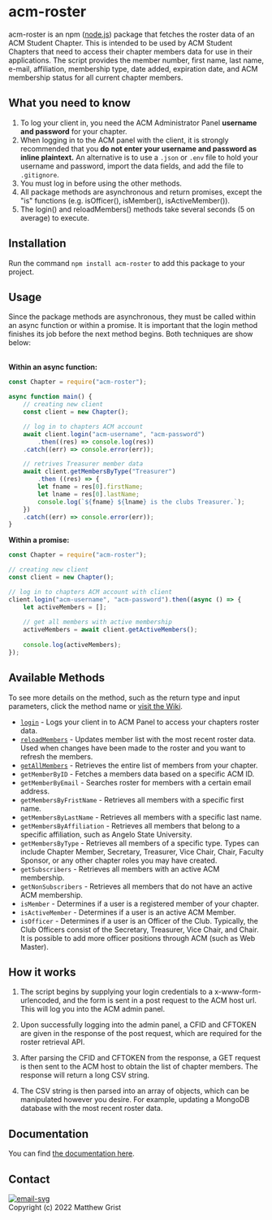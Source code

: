 # acm-roster
acm-roster is an npm ([node.js](https://nodejs.org/en/)) package that fetches the roster data of an ACM Student Chapter. This is intended to be used by ACM Student Chapters that need to access their chapter members data for use in their applications. The script provides the member number, first name, last name, e-mail, affiliation, membership type, date added, expiration date, and ACM membership status for all current chapter members.

## What you need to know
1. To log your client in, you need the ACM Administrator Panel **username and password** for your chapter.
2. When logging in to the ACM panel with the client, it is strongly recommended that you **do not enter your username and password as inline plaintext.** An alternative is to use a `.json` or `.env` file to hold your username and password, import the data fields, and add the file to `.gitignore`.
3. You must log in before using the other methods.
4. All package methods are asynchronous and return promises, except the "is" functions (e.g. isOfficer(), isMember(), isActiveMember()).  
5. The login() and reloadMembers() methods take several seconds (5 on average) to execute.

## Installation
Run the command `npm install acm-roster` to add this package to your project.

## Usage
Since the package methods are asynchronous, they must be called within an async function or within a promise. It is important that the login method finishes its job before the next method begins. Both techniques are show below:<br><br>

**Within an async function:**
```js
const Chapter = require("acm-roster");

async function main() {
    // creating new client
    const client = new Chapter();

    // log in to chapters ACM account
    await client.login("acm-username", "acm-password")
        .then((res) => console.log(res))
	.catch((err) => console.error(err));

    // retrives Treasurer member data
    await client.getMembersByType("Treasurer")
        .then ((res) => {
		let fname = res[0].firstName;
		let lname = res[0].lastName;
		console.log(`${fname} ${lname} is the clubs Treasurer.`);
	})
	.catch((err) => console.error(err));
}
```

**Within a promise:**
```js
const Chapter = require("acm-roster");

// creating new client
const client = new Chapter();

// log in to chapters ACM account with client
client.login("acm-username", "acm-password").then((async () => {
    let activeMembers = [];	
		
    // get all members with active membership
    activeMembers = await client.getActiveMembers();
	
    console.log(activeMembers);
});
```
## Available Methods
To see more details on the method, such as the return type and input parameters, click the method name or [visit the Wiki](https://github.com/mgrist/acm-roster/wiki).
* [`login`](https://github.com/mgrist/acm-roster/wiki/login()) - Logs your client in to ACM Panel to access your chapters roster data.
* [`reloadMembers`](https://github.com/mgrist/acm-roster/wiki/reloadMembers()) - Updates member list with the most recent roster data. Used when changes have been made to the roster and you want to refresh the members.
* [`getAllMembers`](https://github.com/mgrist/acm-roster/wiki/getAllMembers()) - Retrieves the entire list of members from your chapter.
* `getMemberByID` - Fetches a members data based on a specific ACM ID.
* `getMemberByEmail` - Searches roster for members with a certain email address.
* `getMembersByFristName` - Retrieves all members with a specific first name.
* `getMembersByLastName` - Retrieves all members with a specific last name.
* `getMembersByAffiliation` - Retrieves all members that belong to a specific affiliation, such as Angelo State University.
* `getMembersByType` - Retrieves all members of a specific type. Types can include Chapter Member, Secretary, Treasurer, Vice Chair, Chair, Faculty Sponsor, or any other chapter roles you may have created.
* `getSubscribers` - Retrieves all members with an active ACM membership.
* `getNonSubscribers` - Retrieves all members that do not have an active ACM membership.
* `isMember` - Determines if a user is a registered member of your chapter.
* `isActiveMember` - Determines if a user is an active ACM Member.
* `isOfficer` - Determines if a user is an Officer of the Club. Typically, the Club Officers consist of the Secretary, Treasurer, Vice Chair, and Chair. It is possible to add more officer positions through ACM (such as Web Master).


## How it works
1. The script begins by supplying your login credentials to a x-www-form-urlencoded, and the form is sent in a post request to the ACM host url. This will log you into the ACM admin panel.

2. Upon successfully logging into the admin panel, a CFID and CFTOKEN are given in the response of the post request, which are required for the roster retrieval API.

3. After parsing the CFID and CFTOKEN from the response, a GET request is then sent to the ACM host to obtain the list of chapter members. The response will return a long CSV string.

4. The CSV string is then parsed into an array of objects, which can be manipulated however you desire. For example, updating a MongoDB database with the most recent roster data.

## Documentation
You can find [the documentation here](https://github.com/mgrist/acm-roster/wiki).

## Contact
[![email-svg](https://img.shields.io/badge/email-matthewgrist0311%40gmail.com-red?style=flat&logo=gmail)](mailto:matthewgrist0311@gmail.com)<br>
Copyright (c) 2022 Matthew Grist

